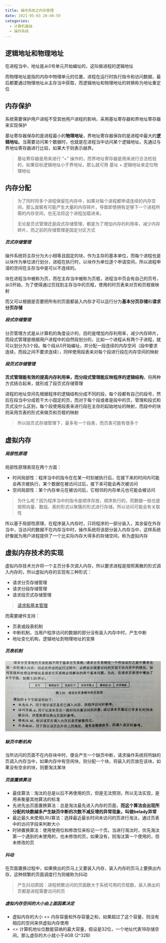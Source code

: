 ```yaml
---
title: 操作系统之内存管理
date: 2021-05-03 20:40:59
categories:
  - 计算机基础
  - 操作系统
---
```


## 逻辑地址和物理地址

在进程当中，地址是从0号单元开始编址的，这叫做进程的逻辑地址

而物理地址是指的内存中物理单元的位置，进程在运行时执行指令和访问数据，最后都要通过物理地址从主存当中获取，而逻辑地址和物理地址的转换称为地址重定位

## 内存保护

系统需要保护用户进程不受其他用户进程的影响，采用基址寄存器和界地址寄存器来实现保护

基址寄存器保存的是进程最小的**物理地址**，界地址寄存器保存的是进程中最大的**逻辑地址**。当需要访问某个数据时，也就是在进程当中访问某个逻辑地址，先通过与界地址寄存器进行比较，如果大于则表示越界。

> 基址寄存器是用来进行 "+" 操作的，而界地址寄存器是用来进行合法检验的，如果目标逻辑地址小于界地址，那么就可用 基址 + 逻辑地址来定位物理地址

## 内存分配

> 为了同时将多个进程保留在内存中，如果对每个进程都申请连续的内存空间，那么就极有可能产生大量的内存碎片，导致即使拥有足够下一个进程所需的内存空间，也无法将这个进程加载进来。
>
> 无论是页式管理还是段式存储管理，都是为了增加内存的利用率，减少内存碎片，而之前的存储管理是固定分区方式

##### 页式存储管理

操作系统将主存分为大小相等且固定的块，作为主存的基本单位，而每个进程也是以块作为单位进行划分，进程在执行时，以块作为单位逐个申请空间，所以进程申请的空间在主存当中是可以不连续的。

块在进程当中被称为页，而在主存当中被称为页框，进程当中页会有自己的页号，从0开始，为了使得通过页找到主存当中的页框，使用的时页表来对页和页框做映射

而又可以根据是否要把所有的页面都装入内存才可以运行分为**基本分页存储**和**请求分页存储**

##### 段式存储管理

分页管理方式是从计算机的角度设计的，目的是增加内存利用率，减少内存碎片，而段式管理是根据用户进程中的自然段划分的，比如一个进程从有两个子进程，就可以划分为3个段。每个段从0开始编址，并分配一段连续的内存空间（段中要求连续，而段之间不要求连续），同样使用段表来对每个段进行段在内存空间的映射

##### 段页式存储管理

**页式管理能有效的提高内存利用率，而分段式管理能反映程序的逻辑结构**，将两种方式结合起来，就形成了段页式存储管理

进程的地址空间先根据程序的逻辑结构分成不同的段，每个段都有自己的段号，然后在段当中分成若干大小固定的页，而对于每个段或者是段中的页，管理和段式和页式没什么区别，每个段使用段表来进行段在主存的起始地址的映射，而段中的块则采用页表的形式来做页和页框的映射

> 所以段页式存储管理下，最多有一个段表，而页表可能有很多个

## 虚拟内存

##### 局部性原理

局部性原理表现在两个方面：

- 时间局部性：程序当中的指令在在某一时刻被执行后，在接下来的时间内可能会再次被执行，某个数据在被访问过后，接下来可能会再次被访问
- 空间局部性：某个内存单元在被访问后，它相邻的内存单元也可能会被访问

> 为什么呢？因为程序当中的指令是顺序存放，顺序执行的，而数据一般也是按照向量、数组、表的形式以聚簇的形式进行存储，所以访问可能会有关联性

所以基于局部性原理，在程序装入内存时，只将程序的一部分装入，其余留在外存当中，当访问的数据不在内存当中时，操作系统将该部分装入内存当中，这样系统好像就为用户进程提供了一个比实际内存大得多的存储空间，称为虚拟内存

## 虚拟内存技术的实现

虚拟内存技术允许将一个主页分多次调入内存，所以要求进程是按照离散的形式调入内存的，所以虚拟内存的实现有三种形式：

- 请求分页存储管理
- 请求分段存储管理
- 请求段页式存储管理

> [请求和基本管理](#页式存储管理)

而需要硬件支持：

- 页表或段表机制
- 中断机制，当用户程序访问的数据的部分没有装入内存中时，产生中断
- 地址变化机构，逻辑地址到物理地址的变换

##### 页表机制

![image-20210404171444423](%E6%93%8D%E4%BD%9C%E7%B3%BB%E7%BB%9F%E4%B9%8B%E5%86%85%E5%AD%98%E7%AE%A1%E7%90%86/image-20210404171444423.png)

##### 缺页中断机构

当所访问的页面不在内存块中时，便会产生一个缺页中断，请求操作系统将所缺的页调入内存当中，如果内存中有空闲块，则分配一个块，将装入的页放在该块，如果没有空余的块，则要淘汰某块

##### 页面置换算法

- 最佳算法：淘汰的总是以后不再使用的页，但是无法预测，所以无法实现，是用来衡量其他算法的标准
- 先进先出页面置换算法：总是淘汰最先进入内存的页面，**而这个算法会出现所分配的块数越多产生缺页中断的次数不减反增的异常现象，叫做belady异常**
- 最近最久未使用LRU算法：选择最近最长时间未访问的页进行淘汰，通过页表中的访问字段来判断大小
- 时钟置换算法：使用使用位和修改位来标记一个页。当进行淘汰时，优先淘汰第一个遇到的未使用的，也未修改的页，如果没有，则淘汰第一个使用的，但未修改的页

##### 抖动

在页面置换过程中，如果换出的页马上又要装入内存，装入内存的页马上要换出内存，这种频繁的页面调度行为则被称为抖动

> 产生抖动原因：进程频繁访问的页面数大于系统可用的页框数，装入换出的页都是进程需要访问的页

##### 虚拟内存空间的大小由上面因素决定

- 虚拟内存的大小 <= 内存容量和外存容量之和，如果超过了这个容量，则没有相应的空间来供虚拟内存使用
- <= 计算机地址位数能容纳的最大容量，假设是32位，一个地址代表1B存储空间，那么虚存的大小就小于4GB (2^32B)